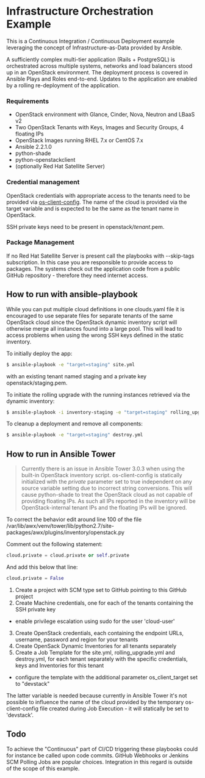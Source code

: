 # Infrastructure Orchestration Example

This is a Continuous Integration / Continuous Deployment example leveraging the concept of Infrastructure-as-Data provided by Ansible.

A sufficiently complex multi-tier application (Rails + PostgreSQL) is orchestrated across multiple systems, networks and load balancers stood up in an OpenStack environment. The deployment process is covered in Ansible Plays and Roles end-to-end. Updates to the application are enabled by a rolling re-deployment of the application.

### Requirements

  - OpenStack environment with Glance, Cinder, Nova, Neutron and LBaaS v2
  - Two OpenStack Tenants with Keys, Images and Security Groups, 4 floating IPs
  - OpenStack Images running RHEL 7.x or CentOS 7.x
  - Ansible 2.2.1.0
  - python-shade
  - python-openstackclient
  - (optionally Red Hat Satellite Server)


### Credential management

OpenStack credentials with appropriate access to the tenants need to be provided via [os-client-config]. The name of the cloud is provided via the target variable and is expected to be the same as the tenant name in OpenStack.

SSH private keys need to be present in openstack/*tenant*.pem.

### Package Management

If no Red Hat Satellite Server is present call the playbooks with --skip-tags subscription. In this case you are responsible to provide access to packages. The systems check out the application code from a public GitHub repository - therefore they need internet access.

## How to run with ansible-playbook

While you can put multiple cloud definitions in one clouds.yaml file it is encouraged to use separate files for separate tenants of the same OpenStack cloud since the OpenStack dynamic inventory script will otherwise merge all instances found into a large pool. This will lead to access problems when using the wrong SSH keys defined in the static inventory.

To initially deploy the app:

```sh
$ ansible-playbook -e "target=staging" site.yml
```

with an existing tenant named staging and a private key openstack/staging.pem.

To initiate the rolling upgrade with the running instances retrieved via the dynamic inventory:

```sh
$ ansible-playbook -i inventory-staging -e "target=staging" rolling_upgrade.yml
```

To cleanup a deployment and remove all components:

```sh
$ ansible-playbook -e "target=staging" destroy.yml
```

## How to run in Ansible Tower

> Currently there is an issue in Ansible Tower 3.0.3 when using the built-in OpenStack inventory script.
> os-client-config is statically initialized with the *private* parameter set to true independent on any source variable setting due to incorrect string conversions.
> This will cause python-shade to treat the OpenStack cloud as not capable of providing floating IPs.
> As such all IPs reported in the inventory will be OpenStack-internal tenant IPs and the floating IPs will be ignored.

To correct the behavior edit around line 100 of the file /var/lib/awx/venv/tower/lib/python2.7/site-packages/awx/plugins/inventory/openstack.py

Comment out the following statement:

```python
cloud.private = cloud.private or self.private
```

And add this below that line:
```python
cloud.private = False
```

1. Create a project with SCM type set to GitHub pointing to this GitHub project
2. Create Machine credentials, one for each of the tenants containing the SSH private key
 * enable privilege escalation using sudo for the user 'cloud-user'
3. Create OpenStack credentials, each containing the endpoint URLs, username, password and region for your tenants
4. Create OpenSack Dynamic Inventories for all tenants separately
5. Create a Job Template for the site.yml, rolling_upgrade.yml and destroy.yml, for each tenant separately with the specific credentials, keys and Inventories for this tenant
  * configure the template with the additional parameter os_client_target set to "devstack"

The latter variable is needed because currently in Ansible Tower it's not possible to influence the name of the cloud provided by the temporary os-client-config file created during Job Execution - it will statically be set to 'devstack'.

## Todo

To achieve the "Continuous" part of CI/CD triggering these playbooks could for instance be called upon code commits. GitHub Webhooks or Jenkins SCM Polling Jobs are popular choices. Integration in this regard is outside of the scope of this example.


  [os-client-config]: <https://pypi.python.org/pypi/os-client-config>
